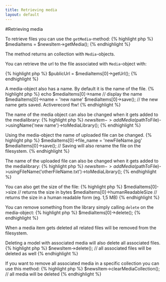 ```yaml
---
title: Retrieving media
layout: default
---
```

#Retrieving media

To retrieve files you can use the ```getMedia```-method:
{% highlight php %}
$mediaItems = $newsItem->getMedia();
{% endhighlight %}

The method returns an collection with `Media`-objects.

You can retrieve the url to the file associated with `Media`-object with:

{% highlight php %}
$publicUrl = $mediaItems[0]->getUrl();
{% endhighlight %}

A media-object also has a name. By default it is the name of the file.
{% highlight php %}
echo $mediaItems[0]->name // display the name
$mediaItems[0]->name = 'new name'
$mediaItems[0]->save(); // the new name gets saved. Activerecord ftw!
{% endhighlight %}

The name of the media object can also be changed when it gets added to the medialibrary:
{% highlight php %}
$newsItem->addMedia($pathToFile)->usingName('new name')->toMediaLibrary();
{% endhighlight %}

Using the media-object the name of uploaded file can be changed.
{% highlight php %}
$mediaItems[0]->file_name = 'newFileName.jpg'
$mediaItems[0]->save(); // Saving will also rename the file on the filesystem.
{% endhighlight %}

The name of the uploaded file can also be changed when it gets added to the medialibrary:
{% highlight php %}
$newsItem->addMedia($pathToFile)->usingFileName('otherFileName.txt')->toMediaLibrary();
{% endhighlight %}

You can also get the size of the file:
{% highlight php %}
$mediaItems[0]->size // returns the size in bytes
$mediaItems[0]->humanReadableSize // returns the size in a human readable form (eg. 1,5 MB)
{% endhighlight %}

You can remove something from the library simply calling `delete` on the media-object:
{% highlight php %}
$mediaItems[0]->delete();
{% endhighlight %}

When a media item gets deleted all related files will be removed from the filesystem.

Deleting a model with associated media will also delete all associated files.
{% highlight php %}
$newsItem->delete(); // all associated files will be deleted as well
{% endhighlight %}

If you want to remove all associated media in a specific collection you can use this method:
{% highlight php %}
$newsItem->clearMediaCollection(); // all media will be deleted
{% endhighlight %}